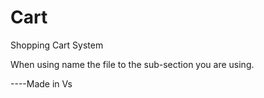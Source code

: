 # Cart
Shopping Cart System

When using name the file to the sub-section you are using.

----Made in Vs
